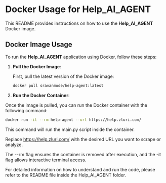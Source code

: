 # Docker Usage for Help_AI_AGENT

This README provides instructions on how to use the **Help_AI_AGENT** Docker image.

## Docker Image Usage

To run the **Help_AI_AGENT** application using Docker, follow these steps:

1. **Pull the Docker Image**:

   First, pull the latest version of the Docker image:

   ```bash
   docker pull sravanmode/help-agent:latest

2. **Run the Docker Container**:

  Once the image is pulled, you can run the Docker container with the following command:
  
   ```bash
  docker run -it --rm help-agent --url https://help.zluri.com/
   ```

   This command will run the main.py script inside the container.

   Replace https://help.zluri.com/ with the desired URL you want to scrape or analyze.
  
   The --rm flag ensures the container is removed after execution, and the -it flag allows interactive terminal access.

For detailed information on how to understand and run the code, please refer to the README file inside the Help_AI_AGENT folder.

